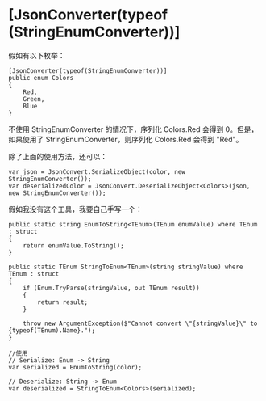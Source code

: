 # [JsonConverter(typeof (StringEnumConverter))]

假如有以下枚举：

```
[JsonConverter(typeof(StringEnumConverter))]
public enum Colors
{
    Red,
    Green,
    Blue
}
```

不使用 StringEnumConverter 的情况下，序列化 Colors.Red 会得到 0。但是，如果使用了 StringEnumConverter，则序列化 Colors.Red 会得到 "Red"。

除了上面的使用方法，还可以：

```
var json = JsonConvert.SerializeObject(color, new StringEnumConverter());
var deserializedColor = JsonConvert.DeserializeObject<Colors>(json, new StringEnumConverter());
```

假如我没有这个工具，我要自己手写一个：

```
public static string EnumToString<TEnum>(TEnum enumValue) where TEnum : struct
{
    return enumValue.ToString();
}

public static TEnum StringToEnum<TEnum>(string stringValue) where TEnum : struct
{
    if (Enum.TryParse(stringValue, out TEnum result))
    {
        return result;
    }

    throw new ArgumentException($"Cannot convert \"{stringValue}\" to {typeof(TEnum).Name}.");
}

//使用
// Serialize: Enum -> String
var serialized = EnumToString(color);

// Deserialize: String -> Enum
var deserialized = StringToEnum<Colors>(serialized);
```

